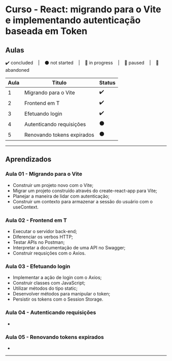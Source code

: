 # Curso - React: migrando para o Vite e implementando autenticação baseada em Token

## Aulas
<p>
  ✔️ concluded &nbsp;&nbsp;&nbsp;|&nbsp;&nbsp;&nbsp;
  ⚫ not started &nbsp;&nbsp;&nbsp;|&nbsp;&nbsp;&nbsp;
  🔵 in progress &nbsp;&nbsp;&nbsp;|&nbsp;&nbsp;&nbsp;
  🔶 paused &nbsp;&nbsp;&nbsp;|&nbsp;&nbsp;&nbsp;
  🔴 abandoned 
</p>

| Aula | Titulo | Status |
| --- | --- | --- |
| 1 | Migrando para o Vite | ✔️ |
| 2 | Frontend em T | ✔️ |
| 3 | Efetuando login | ✔️ |
| 4 | Autenticando requisições | ⚫ |
| 5 | Renovando tokens expirados | ⚫ |

---

## Aprendizados

### Aula 01 - Migrando para o Vite
<ul>
  <li>Construir um projeto novo com o Vite;</li>
  <li>Migrar um projeto construído através do create-react-app para Vite;</li>
  <li>Planejar a maneira de lidar com autenticação;</li>
  <li>Construir um contexto para armazenar a sessão do usuário com o useContext.</li>
</ul>

### Aula 02 - Frontend em T
<ul>
  <li>Executar o servidor back-end;</li>
  <li>Diferenciar os verbos HTTP;</li>
  <li>Testar APIs no Postman;</li>
  <li>Interpretar a documentação de uma API no Swagger;</li>
  <li>Construir requsições com o Axios.</li>
</ul>

### Aula 03 - Efetuando login
<ul>
  <li>Implementar a ação de login com o Axios;</li>
  <li>Construir classes com JavaScript;</li>
  <li>Utilizar métodos do tipo static;</li>
  <li>Desenvolver métodos para manipular o token;</li>
  <li>Persistir os tokens com o Session Storage.</li>
</ul>

### Aula 04 - Autenticando requisições
<ul>
  <li></li>
</ul>

### Aula 05 - Renovando tokens expirados
<ul>
  <li></li>
</ul>

---

<!-- ## 🎯 Projeto desenvolvido
Este é o screenshot do projeto que foi desenvolvido durante o curso:

<p align="center">
  <img alt="Miniatura da imagem do projeto"src="../../.github/thumbs/preview.jpg">
</p> -->